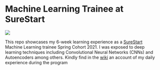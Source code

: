 # Machine Learning Trainee at SureStart

![](https://images.squarespace-cdn.com/content/5f45536caa356e6ab51588f4/1599580657611-7A6YX9MGA2YHJCQ46QSB/SureStart+Logo.png?content-type=image%2Fpng)






This repo showcases my 6-week learning experience as a [SureStart](https://mysurestart.com/) Machine Learning trainee Spring Cohort 2021.
I was exposed to deep learning techniques including Convolutional Neural Networks (CNNs) and Autoencoders among others.
Kindly find in the [wiki](https://github.com/BBLinus/Bolu-SureStart/wiki) an account of my daily experience during the program 
